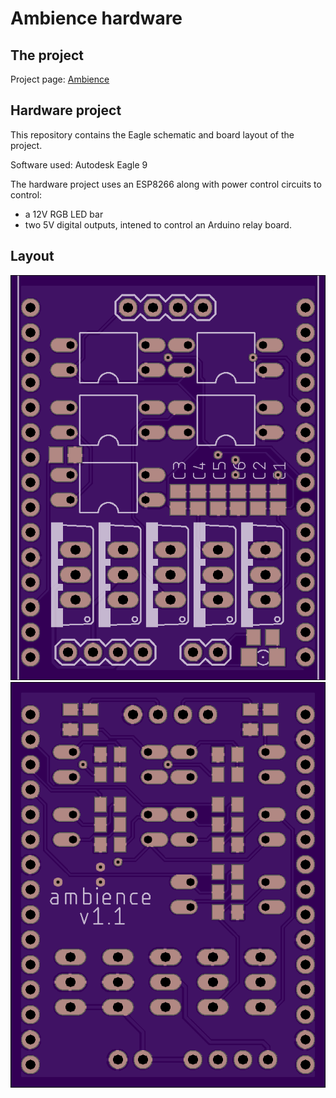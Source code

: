 # Ambience hardware

## The project

Project page: [Ambience](https://jeajjr.github.io/ambience/)

## Hardware project

This repository contains the Eagle schematic and board layout of the project.

Software used: Autodesk Eagle 9

The hardware project uses an ESP8266 along with power control circuits to control:
* a 12V RGB LED bar
* two 5V digital outputs, intened to control an Arduino relay board.

## Layout

![Top layer](images/top.png)
![Bottom layer](images/bottom.png)
